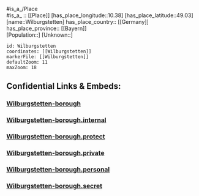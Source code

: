 ﻿---
location: [49.03,10.38] 
mapzoom: [7,12] 
mapmarker: city 
type: City
tags:
- geo/City


SpocWebEntityId: 35606
isDeleted: false
confidential: public

---
#is_a_/Place  
#is_a_ :: [[Place]] 
[has_place_longitude::10.38] 
[has_place_latitude::49.03] 
[name::Wilburgstetten] 
has_place_country:: [[Germany]]  
has_place_province:: [[Bayern]]  
[Population::] 
[Unknown::] 


```leaflet
id: Wilburgstetten
coordinates: [[Wilburgstetten]] 
markerFile: [[Wilburgstetten]] 
defaultZoom: 11 
maxZoom: 18
```


## Confidential Links & Embeds: 

### [Wilburgstetten-borough](/_public/Earth/Continent/Europe/Europe~Central/Germany/Germany~West/Bayern/counties~Bayern/Ansbach/cities~Ansbach/Wilburgstetten/boroughs~Wilburgstetten/Wilburgstetten-borough.md) 

### [Wilburgstetten-borough.internal](/_internal/Earth/Continent/Europe/Europe~Central/Germany/Germany~West/Bayern/counties~Bayern/Ansbach/cities~Ansbach/Wilburgstetten/boroughs~Wilburgstetten/Wilburgstetten-borough.internal.md) 

### [Wilburgstetten-borough.protect](/_protect/Earth/Continent/Europe/Europe~Central/Germany/Germany~West/Bayern/counties~Bayern/Ansbach/cities~Ansbach/Wilburgstetten/boroughs~Wilburgstetten/Wilburgstetten-borough.protect.md) 

### [Wilburgstetten-borough.private](/_private/Earth/Continent/Europe/Europe~Central/Germany/Germany~West/Bayern/counties~Bayern/Ansbach/cities~Ansbach/Wilburgstetten/boroughs~Wilburgstetten/Wilburgstetten-borough.private.md) 

### [Wilburgstetten-borough.personal](/_personal/Earth/Continent/Europe/Europe~Central/Germany/Germany~West/Bayern/counties~Bayern/Ansbach/cities~Ansbach/Wilburgstetten/boroughs~Wilburgstetten/Wilburgstetten-borough.personal.md) 

### [Wilburgstetten-borough.secret](/_secret/Earth/Continent/Europe/Europe~Central/Germany/Germany~West/Bayern/counties~Bayern/Ansbach/cities~Ansbach/Wilburgstetten/boroughs~Wilburgstetten/Wilburgstetten-borough.secret.md) 
